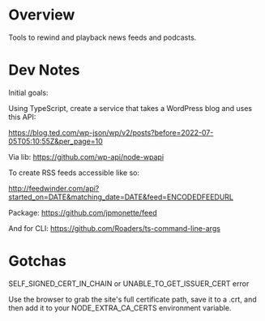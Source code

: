 # Overview

Tools to rewind and playback news feeds and podcasts.

# Dev Notes

Initial goals:

Using TypeScript, create a service that takes a WordPress blog and uses this API:

https://blog.ted.com/wp-json/wp/v2/posts?before=2022-07-05T05:10:55Z&per_page=10

Via lib: https://github.com/wp-api/node-wpapi

To create RSS feeds accessible like so:

http://feedwinder.com/api?started_on=DATE&matching_date=DATE&feed=ENCODEDFEEDURL

Package: https://github.com/jpmonette/feed

And for CLI: https://github.com/Roaders/ts-command-line-args

# Gotchas

SELF_SIGNED_CERT_IN_CHAIN or UNABLE_TO_GET_ISSUER_CERT error

Use the browser to grab the site's full certificate path, save it to a .crt, and then add it to your NODE_EXTRA_CA_CERTS environment variable.
